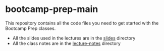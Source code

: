 # bootcamp-prep-main

This repository contains all the code files you need to get started with the Bootcamp Prep classes.

- All the slides used in the lectures are in the [slides](slides) directory
- All the class notes are in the [lecture-notes](lecture-notes) directory
